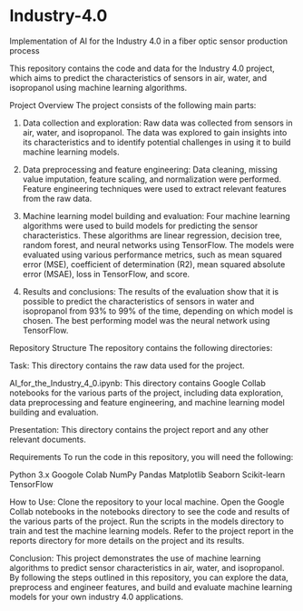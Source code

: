 # Industry-4.0
Implementation of AI for the Industry 4.0 in a fiber optic sensor production process

This repository contains the code and data for the Industry 4.0 project, which aims to predict the characteristics of sensors in air, water, and isopropanol using machine learning algorithms.

Project Overview
The project consists of the following main parts:

1. Data collection and exploration: Raw data was collected from sensors in air, water, and isopropanol. The data was explored to gain insights into its characteristics and to identify potential challenges in using it to build machine learning models.

2. Data preprocessing and feature engineering: Data cleaning, missing value imputation, feature scaling, and normalization were performed. Feature engineering techniques were used to extract relevant features from the raw data.

3. Machine learning model building and evaluation: Four machine learning algorithms were used to build models for predicting the sensor characteristics. These algorithms are linear regression, decision tree, random forest, and neural networks using TensorFlow. The models were evaluated using various performance metrics, such as mean squared error (MSE), coefficient of determination (R2), mean squared absolute error (MSAE), loss in TensorFlow, and score.

4. Results and conclusions: The results of the evaluation show that it is possible to predict the characteristics of sensors in water and isopropanol from 93% to 99% of the time, depending on which model is chosen. The best performing model was the neural network using TensorFlow.

Repository Structure
The repository contains the following directories:

Task: This directory contains the raw data used for the project.

AI_for_the_Industry_4_0.ipynb: This directory contains Google Collab notebooks for the various parts of the project, including data exploration, data preprocessing and feature engineering, and machine learning model building and evaluation.

Presentation: This directory contains the project report and any other relevant documents.

Requirements
To run the code in this repository, you will need the following:

Python 3.x
Googole Colab
NumPy
Pandas
Matplotlib
Seaborn
Scikit-learn
TensorFlow

How to Use:
Clone the repository to your local machine.
Open the Google Collab notebooks in the notebooks directory to see the code and results of the various parts of the project.
Run the scripts in the models directory to train and test the machine learning models.
Refer to the project report in the reports directory for more details on the project and its results.

Conclusion:
This project demonstrates the use of machine learning algorithms to predict sensor characteristics in air, water, and isopropanol. By following the steps outlined in this repository, you can explore the data, preprocess and engineer features, and build and evaluate machine learning models for your own industry 4.0 applications.
